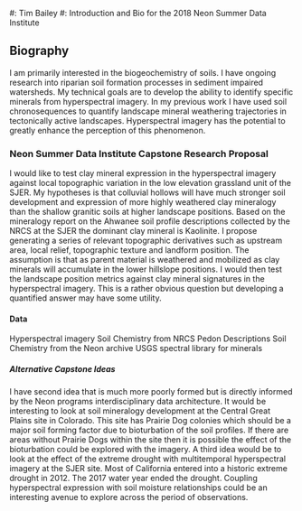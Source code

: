 #: Tim Bailey
#: Introduction and Bio for the 2018 Neon Summer Data Institute

## Biography
I am primarily interested in the biogeochemistry of soils. I have ongoing research into riparian soil formation processes in sediment impaired watersheds. My technical goals are to develop the ability to identify specific minerals from hyperspectral imagery. In my previous work I have used soil chronosequences to quantify landscape mineral weathering trajectories in tectonically active landscapes. Hyperspectral imagery has the potential to greatly enhance the perception of this phenomenon.

### Neon Summer Data Institute Capstone Research Proposal
I would like to test clay mineral expression in the hyperspectral imagery against local topographic variation in the low elevation grassland unit of the SJER. My hypotheses is that colluvial hollows will have much stronger soil development and expression of more highly  weathered clay mineralogy than the shallow granitic soils at higher landscape positions. Based on the mineralogy report on the Ahwanee soil profile descriptions collected by the NRCS at the SJER the dominant clay mineral is Kaolinite. I propose generating a series of relevant topographic derivatives such as upstream area, local relief, topographic texture and landform position. The assumption is that as parent material is weathered and mobilized as clay minerals will accumulate in the lower hillslope positions. I would then test the landscape position metrics against clay mineral signatures in the hyperspectral imagery. This is a rather obvious question but developing a quantified answer may have some utility.

#### Data 
Hyperspectral imagery
Soil Chemistry from NRCS Pedon Descriptions
Soil Chemistry from the Neon archive
USGS spectral library for minerals

##### Alternative Capstone Ideas
I have second idea that is much more poorly formed but is directly informed by the Neon programs interdisciplinary data architecture. It would be interesting to look at soil mineralogy development at the Central Great Plains site in Colorado. This site has Prairie Dog colonies which should be a major soil forming factor due to bioturbation of the soil profiles. If there are areas without Prairie Dogs within the site then it is possible the effect of the bioturbation could be explored with the imagery.
A third idea would be to look at the effect of the extreme drought with multitemporal hyperspectral imagery at the SJER site. Most of California entered into a historic extreme drought in 2012. The 2017 water year ended the drought. Coupling hyperspectral expression with soil moisture relationships could be an interesting avenue to explore across the period of observations. 
